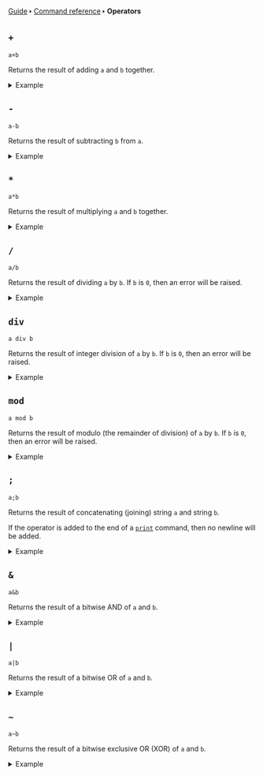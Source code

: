 [Guide](/index.md) 🢒 [Command reference](/reference/index.md) 🢒 **Operators**

## `+`
```
a+b
```

Returns the result of adding `a` and `b` together.

<details>
<summary>Example</summary>
<pre>
<code>10 print 10+4</code>
</pre>
</details>

## `-`
```
a-b
```

Returns the result of subtracting `b` from `a`.

<details>
<summary>Example</summary>
<pre>
<code>10 print 7-3</code>
</pre>
</details>

## `*`
```
a*b
```

Returns the result of multiplying `a` and `b` together.

<details>
<summary>Example</summary>
<pre>
<code>10 print 5*3</code>
</pre>
</details>

## `/`
```
a/b
```

Returns the result of dividing `a` by `b`. If `b` is `0`, then an error will be raised.

<details>
<summary>Example</summary>
<pre>
<code>10 print 20/4</code>
</pre>
</details>

## `div`
```
a div b
```

Returns the result of integer division of `a` by `b`. If `b` is `0`, then an error will be raised.

<details>
<summary>Example</summary>
<pre>
<code>10 print 20 div 3</code>
</pre>
</details>

## `mod`
```
a mod b
```

Returns the result of modulo (the remainder of division) of `a` by `b`. If `b` is `0`, then an error will be raised.

<details>
<summary>Example</summary>
<pre>
<code>10 input "Enter a number: ", number%</code>
<code>20 if number% mod 2=0</code>
<code>30 print "It's even"</code>
<code>40 else</code>
<code>50 print "It's odd"</code>
<code>60 end</code>
</pre>
</details>

## `;`
```
a;b
```

Returns the result of concatenating (joining) string `a` and string `b`.

If the operator is added to the end of a [`print`](/reference/io.md#print) command, then no newline will be added.

<details>
<summary>Example</summary>
<pre>
<code>10 input "How old are you?", age%</code>
<code>20 print "You're "; age%; " years old!"</code>
</pre>
</details>

## `&`
```
a&b
```

Returns the result of a bitwise AND of `a` and `b`.

<details>
<summary>Example</summary>
<pre>
<code>10 result=bin("1100")&bin("0101")</code>
<code>20 print bin$(result)</code>
</pre>
</details>

## `|`
```
a|b
```

Returns the result of a bitwise OR of `a` and `b`.

<details>
<summary>Example</summary>
<pre>
<code>10 result=bin("1100")|bin("0101")</code>
<code>20 print bin$(result)</code>
</pre>
</details>

## `~`
```
a~b
```

Returns the result of a bitwise exclusive OR (XOR) of `a` and `b`.

<details>
<summary>Example</summary>
<pre>
<code>10 result=bin("1100")~bin("0101")</code>
<code>20 print bin$(result)</code>
</pre>
</details>